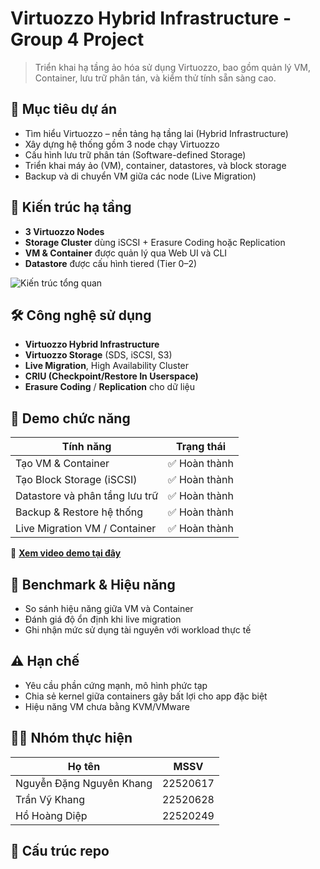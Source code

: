 # Virtuozzo Hybrid Infrastructure - Group 4 Project

> Triển khai hạ tầng ảo hóa sử dụng Virtuozzo, bao gồm quản lý VM, Container, lưu trữ phân tán, và kiểm thử tính sẵn sàng cao.

## 📌 Mục tiêu dự án
- Tìm hiểu Virtuozzo – nền tảng hạ tầng lai (Hybrid Infrastructure)
- Xây dựng hệ thống gồm 3 node chạy Virtuozzo
- Cấu hình lưu trữ phân tán (Software-defined Storage)
- Triển khai máy ảo (VM), container, datastores, và block storage
- Backup và di chuyển VM giữa các node (Live Migration)

## 🧱 Kiến trúc hạ tầng
- **3 Virtuozzo Nodes**
- **Storage Cluster** dùng iSCSI + Erasure Coding hoặc Replication
- **VM & Container** được quản lý qua Web UI và CLI
- **Datastore** được cấu hình tiered (Tier 0–2)

![Kiến trúc tổng quan](architecture/arch-diagram.png)

## 🛠️ Công nghệ sử dụng
- **Virtuozzo Hybrid Infrastructure**
- **Virtuozzo Storage** (SDS, iSCSI, S3)
- **Live Migration**, High Availability Cluster
- **CRIU (Checkpoint/Restore In Userspace)**
- **Erasure Coding** / **Replication** cho dữ liệu

## 🔁 Demo chức năng
| Tính năng                        | Trạng thái    |
|----------------------------------|---------------|
| Tạo VM & Container               | ✅ Hoàn thành |
| Tạo Block Storage (iSCSI)        | ✅ Hoàn thành |
| Datastore và phân tầng lưu trữ   | ✅ Hoàn thành |
| Backup & Restore hệ thống        | ✅ Hoàn thành |
| Live Migration VM / Container    | ✅ Hoàn thành |

🎥 **[Xem video demo tại đây](https://drive.google.com/drive/folders/1y4NTO1aOYDokL4Ozpk_8sTm5V4eiyNHk?usp=sharing)**

## 🧪 Benchmark & Hiệu năng
- So sánh hiệu năng giữa VM và Container
- Đánh giá độ ổn định khi live migration
- Ghi nhận mức sử dụng tài nguyên với workload thực tế

## ⚠️ Hạn chế
- Yêu cầu phần cứng mạnh, mô hình phức tạp
- Chia sẻ kernel giữa containers gây bất lợi cho app đặc biệt
- Hiệu năng VM chưa bằng KVM/VMware

## 👨‍💻 Nhóm thực hiện
| Họ tên                 | MSSV      |
|------------------------|-----------|
| Nguyễn Đặng Nguyên Khang | 22520617 |
| Trần Vỹ Khang            | 22520628 |
| Hồ Hoàng Diệp            | 22520249 |

## 📁 Cấu trúc repo
